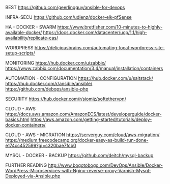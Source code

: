 BEST
https://github.com/geerlingguy/ansible-for-devops

INFRA-SECU
https://github.com/udienz/docker-elk-pfSense

HA - DOCKER - SWARM
https://www.bretfisher.com/10-minutes-to-highly-available-docker/
https://docs.docker.com/datacenter/ucp/1.1/high-availability/replicate-cas/

WORDPRESS
https://deliciousbrains.com/automating-local-wordpress-site-setup-scripts/

MONITORING
https://hub.docker.com/u/zabbix/
https://www.zabbix.com/documentation/3.4/manual/installation/containers

AUTOMATION - CONFIGURATION
https://hub.docker.com/u/saltstack/
https://hub.docker.com/r/ansible/ansible/
https://github.com/debops/ansible-php

SECURITY
https://hub.docker.com/r/siomiz/softethervpn/

CLOUD - AWS
https://docs.aws.amazon.com/AmazonECS/latest/developerguide/docker-basics.html
https://aws.amazon.com/getting-started/tutorials/deploy-docker-containers/

CLOUD - AWS - MIGRATION
https://serverguy.com/cloud/aws-migration/
https://medium.freecodecamp.org/docker-easy-as-build-run-done-e174cc452599?gi=c320bae7fcb0

MYSQL - DOCKER - BACKUP
https://github.com/deitch/mysql-backup

FURTHER READING
http://www.bogotobogo.com/DevOps/Ansible/Docker-WordPress-Microservices-with-Nginx-reverse-proxy-Varnish-Mysql-Deployed-via-Ansible.php
